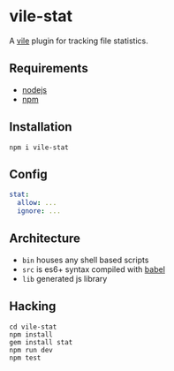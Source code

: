 # vile-stat

A [vile](http://github.com/brentlintner/vile) plugin for tracking file statistics.

## Requirements

- [nodejs](http://nodejs.org)
- [npm](http://npmjs.org)

## Installation

    npm i vile-stat

## Config

```yml
stat:
  allow: ...
  ignore: ...
```

## Architecture

- `bin` houses any shell based scripts
- `src` is es6+ syntax compiled with [babel](https://babeljs.io)
- `lib` generated js library

## Hacking

    cd vile-stat
    npm install
    gem install stat
    npm run dev
    npm test
